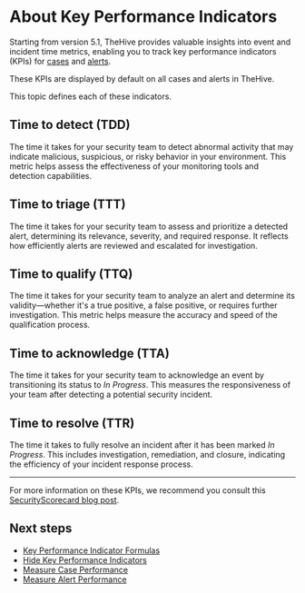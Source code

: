 # About Key Performance Indicators

Starting from version 5.1, TheHive provides valuable insights into event and incident time metrics, enabling you to track key performance indicators (KPIs) for [cases](../analyst-corner/cases/about-cases.md) and [alerts](../analyst-corner/alerts/about-alerts.md).

These KPIs are displayed by default on all cases and alerts in TheHive.

This topic defines each of these indicators.

## Time to detect (TDD)

The time it takes for your security team to detect abnormal activity that may indicate malicious, suspicious, or risky behavior in your environment. This metric helps assess the effectiveness of your monitoring tools and detection capabilities.

## Time to triage (TTT)

The time it takes for your security team to assess and prioritize a detected alert, determining its relevance, severity, and required response. It reflects how efficiently alerts are reviewed and escalated for investigation.

## Time to qualify (TTQ)

The time it takes for your security team to analyze an alert and determine its validity—whether it's a true positive, a false positive, or requires further investigation. This metric helps measure the accuracy and speed of the qualification process.

## Time to acknowledge (TTA)

The time it takes for your security team to acknowledge an event by transitioning its status to *In Progress*. This measures the responsiveness of your team after detecting a potential security incident.

## Time to resolve (TTR)

The time it takes to fully resolve an incident after it has been marked *In Progress*. This includes investigation, remediation, and closure, indicating the efficiency of your incident response process.

---

For more information on these KPIs, we recommend you consult this [SecurityScorecard blog post](https://securityscorecard.com/blog/kpis-for-security-operations-incident-response/).

## Next steps

* [Key Performance Indicator Formulas](key-performance-indicators-formulas.md)
* [Hide Key Performance Indicators](hide-key-performance-indicators.md)
* [Measure Case Performance](measure-case-management-performance.md)
* [Measure Alert Performance](measure-alert-management-performance.md)